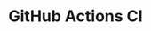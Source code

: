 # GitHub Actions CI


































































































































































